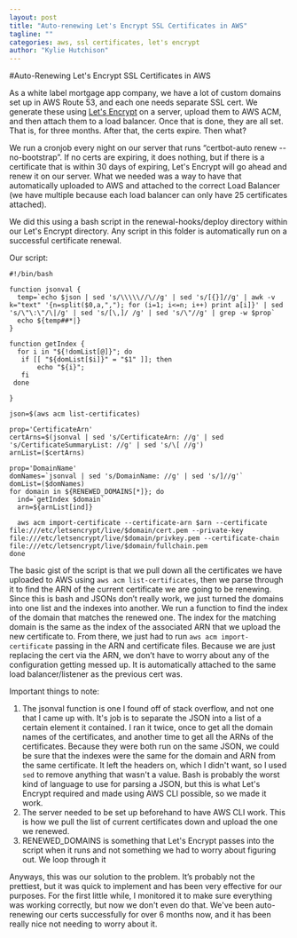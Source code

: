 ```yaml
---
layout: post
title: "Auto-renewing Let's Encrypt SSL Certificates in AWS"
tagline: ""
categories: aws, ssl certificates, let's encrypt
author: "Kylie Hutchison"
---
```


#Auto-Renewing Let's Encrypt SSL Certificates in AWS

As a white label mortgage app company, we have a lot of custom domains set up in AWS Route 53, and each one needs separate SSL cert. We generate these using [Let's Encrypt](https://letsencrypt.org/) on a server, upload them to AWS ACM, and then attach them to a load balancer. Once that is done, they are all set. That is, for three months. After that, the certs expire. Then what?

We run a cronjob every night on our server that runs “certbot-auto renew --no-bootstrap”. If no certs are expiring, it does nothing, but if there is a certificate that is within 30 days of expiring, Let's Encrypt will go ahead and renew it on our server. What we needed was a way to have that automatically uploaded to AWS and attached to the correct Load Balancer (we have multiple because each load balancer can only have 25 certificates attached).

We did this using a bash script in the renewal-hooks/deploy directory within our Let's Encrypt directory. Any script in this folder is automatically run on a successful certificate renewal.

Our script:
```
#!/bin/bash

function jsonval {
  temp=`echo $json | sed 's/\\\\\//\//g' | sed 's/[{}]//g' | awk -v k="text" '{n=split($0,a,","); for (i=1; i<=n; i++) print a[i]}' | sed 's/\"\:\"/\|/g' | sed 's/[\,]/ /g' | sed 's/\"//g' | grep -w $prop`
  echo ${temp##*|}
}

function getIndex {
  for i in "${!domList[@]}"; do
   if [[ "${domList[$i]}" = "$1" ]]; then
       echo "${i}";
   fi
 done

}

json=$(aws acm list-certificates)

prop='CertificateArn'
certArns=$(jsonval | sed 's/CertificateArn: //g' | sed 's/CertificateSummaryList: //g' | sed 's/\[ //g')
arnList=($certArns)

prop='DomainName'
domNames=`jsonval | sed 's/DomainName: //g' | sed 's/]//g'`
domList=($domNames)
for domain in ${RENEWED_DOMAINS[*]}; do
  ind=`getIndex $domain`
  arn=${arnList[ind]}

  aws acm import-certificate --certificate-arn $arn --certificate file:///etc/letsencrypt/live/$domain/cert.pem --private-key file:///etc/letsencrypt/live/$domain/privkey.pem --certificate-chain file:///etc/letsencrypt/live/$domain/fullchain.pem
done
```

The basic gist of the script is that we pull down all the certificates we have uploaded to AWS using `aws acm list-certificates`, then we parse through it to find the ARN of the current certificate we are going to be renewing. Since this is bash and JSONs don’t really work, we just turned the domains into one list and the indexes into another. We run a function to find the index of the domain that matches the renewed one. The index for the matching domain is the same as the index of the associated ARN that we upload the new certificate to. From there, we just had to run `aws acm import-certificate` passing in the ARN and certificate files. Because we are just replacing the cert via the ARN, we don’t have to worry about any of the configuration getting messed up. It is automatically attached to the same load balancer/listener as the previous cert was.

Important things to note:

1. The jsonval function is one I found off of stack overflow, and not one that I came up with. It's job is to separate the JSON into a list of a certain element it contained. I ran it twice, once to get all the domain names of the certificates, and another time to get all the ARNs of the certificates. Because they were both run on the same JSON, we could be sure that the indexes were the same for the domain and ARN from the same certificate.  It left the headers on, which I didn't want, so I used `sed` to remove anything that wasn't a value.  Bash is probably the worst kind of language to use for parsing a JSON, but this is what Let's Encrypt required and made using AWS CLI possible, so we made it work.
2. The server needed to be set up beforehand to have AWS CLI work. This is how we pull the list of current certificates down and upload the one we renewed.
3. RENEWED_DOMAINS is something that Let's Encrypt passes into the script when it runs and not something we had to worry about figuring out. We loop through it

Anyways, this was our solution to the problem. It’s probably not the prettiest, but it was quick to implement and has been very effective for our purposes. For the first little while, I monitored it to make sure everything was working correctly, but now we don't even do that. We've been auto-renewing our certs successfully for over 6 months now, and it has been really nice not needing to worry about it.
